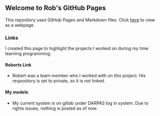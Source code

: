 ## Welcome to Rob's GitHub Pages

This repository uses GitHub Pages and Markdown files. Click [here](https://robsap.github.io/MediFor/) to view as a webpage.

### Links

I created this page to highlight the projects I worked on during my time learning programming.

#### Roberts Link
- Robert was a team member who I worked with on this project. His respository is set to private, so it is not linked.

#### My models
- My current system is on gitlab under DARPAS log in system. Due to rights issues, nothing is posted as of now.
